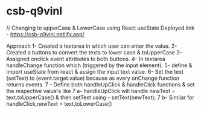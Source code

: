 # csb-q9vinl
// Changing to upperCase & LowerCase using React useState 
Deployed link - https://csb-q9vinl.netlify.app/

Approach
1- Created a textarea in which user can enter the value.
2- Created a buttons to convert the texts to lower case & toUpperCase
3- Assigned onclick event attributes to both buttons.
4- In textarea handleChange function which (triggered by the input element).
5- define & import useState from react & assign the input text value.
6- Set the text (setText) to (event.target.value) because as every onChange function returns events.
7 - Define both handleUpClick & handleClick functions & set the respective value's like
7 a- handleUpClick will handle newText = text.toUpperCase() & then setText using - setText(newText);
7 b- Similar for handleClick,newText = text.toLowerCase()

